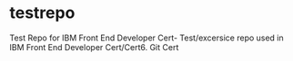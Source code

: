 # testrepo
Test Repo for IBM Front End Developer Cert-
Test/excersice repo used in IBM Front End Developer Cert/Cert6. Git Cert
